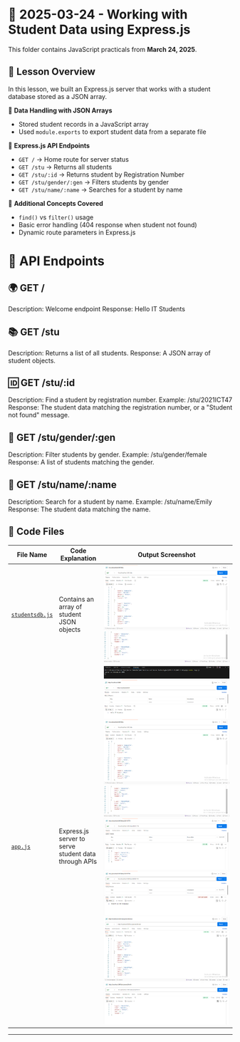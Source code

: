 # 📅 2025-03-24 - Working with Student Data using Express.js

This folder contains JavaScript practicals from **March 24, 2025**.

## 📜 Lesson Overview  
In this lesson, we built an Express.js server that works with a student database stored as a JSON array.

🔹 **Data Handling with JSON Arrays**  
  - Stored student records in a JavaScript array
  - Used `module.exports` to export student data from a separate file

🔹 **Express.js API Endpoints**  
  - `GET /` → Home route for server status  
  - `GET /stu` → Returns all students  
  - `GET /stu/:id` → Returns student by Registration Number  
  - `GET /stu/gender/:gen` → Filters students by gender  
  - `GET /stu/name/:name` → Searches for a student by name  

🔹 **Additional Concepts Covered**  
  - `find()` vs `filter()` usage  
  - Basic error handling (404 response when student not found)  
  - Dynamic route parameters in Express.js

# 🔌 API Endpoints
## 🌍 GET /
Description: Welcome endpoint
Response: Hello IT Students
## 📚 GET /stu
Description: Returns a list of all students.
Response: A JSON array of student objects.
## 🆔 GET /stu/:id
Description: Find a student by registration number.
Example: /stu/2021ICT47
Response: The student data matching the registration number, or a "Student not found" message.
## 🚻 GET /stu/gender/:gen
Description: Filter students by gender.
Example: /stu/gender/female
Response: A list of students matching the gender.
## 👤 GET /stu/name/:name
Description: Search for a student by name.
Example: /stu/name/Emily
Response: The student data matching the name.

## 📂 Code Files

| File Name                | Code Explanation                                      | Output Screenshot         |
|-------------------------|-------------------------------------------------------|---------------------------|
| [`studentsdb.js`](./Codes/studentsdb.js) | Contains an array of student JSON objects| ![DB Screenshot](./Outputs/2.png) ![DB Screenshot](./Outputs/3.png)        |
| [`app.js`](./Codes/app.js) | Express.js server to serve student data through APIs| ![App Screenshot](./Outputs/serverRun.png) ![App Screenshot](./Outputs/1.png) ![App Screenshot](./Outputs/2.png) ![App Screenshot](./Outputs/3.png) ![App Screenshot](./Outputs/4.png) ![App Screenshot](./Outputs/5.png) ![App Screenshot](./Outputs/6.png) ![App Screenshot](./Outputs/7.png) |

---
